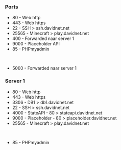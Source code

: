### Ports
 - 80 - Web http
 - 443 - Web https
 &nbsp;
 - 22 - SSH > ssh.davidnet.net
 - 25565 - Minecraft > play.davidnet.net
 - 400 - Forwarded naar server 1
 - 9000 - Placeholder API
 &nbsp;
 - 85 - PHPmyadmin

  &nbsp;
   - 5000 - Forwarded naar server 1

### Server 1
 - 80 - Web http
 - 443 - Web https
 - 3306 - DB1 > db1.davidnet.net
 &nbsp;
 - 22 - SSH > ssh.davidnet.net
 - 4000 - StateAPI - 80 > stateapi.davidnet.net
 - 9000 - Placeholder - 80 > placeholder.davidnet.net
 - 25565 - Minecraft > play.davidnet.net

 &nbsp;
 - 85 - PHPmyadmin
